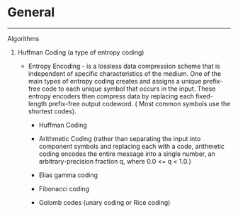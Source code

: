 # General

---

Algorithms

1. Huffman Coding (a type of entropy coding)

   - Entropy Encoding - is a lossless data compression scheme that is independent of specific characteristics of the medium. One of the main types of entropy coding creates and assigns a unique prefix-free code to each unique symbol that occurs in the input. These entropy encoders then compress data by replacing each fixed-length prefix-free output codeword. ( Most common symbols use the shortest codes).

       - Huffman Coding

       - Arithmetic Coding (rather than separating the input into component symbols and replacing each with a code, arithmetic coding encodes the entire message into a single number, an arbitrary-precision fraction q, where 0.0 <= q < 1.0.)

       - Elias gamma coding

       - Fibonacci coding

       - Golomb codes (unary coding or Rice coding)
